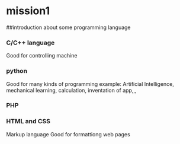 # mission1
##introduction about some programming language

### C/C++ language
Good for controlling machine

### python
Good for many kinds of programming 
example: Artificial Intelligence, mechanical learning, calculation, inventation of app,,,

### PHP

### HTML and CSS

Markup language
Good for formattiong web pages

